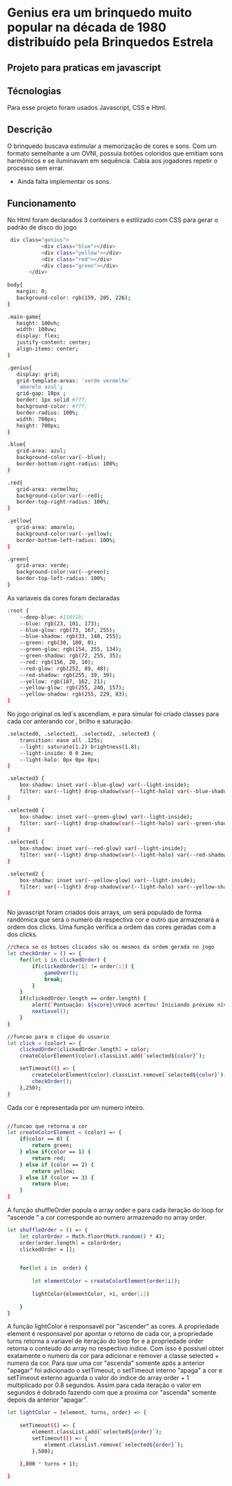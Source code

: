 # Genius era um brinquedo muito popular na década de 1980 distribuído pela Brinquedos Estrela
## Projeto para praticas em javascript

## Técnologias
Para esse projeto foram usados Javascript, CSS e Html.

## Descrição
O brinquedo buscava estimular a memorização de cores e sons. Com um formato semelhante a um OVNI, possuía botões coloridos que emitiam sons harmônicos e se iluminavam em sequência. Cabia aos jogadores repetir o processo sem errar.
- Ainda falta implementar os sons.

## Funcionamento
  No Html foram declarados 3 conteiners e estilizado com CSS para gerar o padrão de disco do jogo
 ```sh
  div class="genius">
            <div class="blue"></div>
            <div class="yellow"></div>
            <div class="red"></div>
            <div class="green"></div>
        </div>
        
body{
    margin: 0;
    background-color: rgb(159, 205, 226);
}

.main-game{
    height: 100vh;
    width: 100vw;
    display: flex;
    justify-content: center;
    align-items: center;
}

.genius{
    display: grid;
    grid-template-areas: 'verde vermelho'
    'amarelo azul';
    grid-gap: 10px ;
    border: 1px solid #fff;
    background-color: #fff;
    border-radius: 100%;
    width: 700px;
    height: 700px;
}

.blue{
    grid-area: azul;
    background-color:var(--blue);
    border-bottom-right-radius: 100%;
}

.red{
    grid-area: vermelho;
    background-color:var(--red);
    border-top-right-radius: 100%;
}

.yellow{
    grid-area: amarelo;
    background-color:var(--yellow);
    border-bottom-left-radius: 100%;
}

.green{
    grid-area: verde;
    background-color:var(--green);
    border-top-left-radius: 100%;
}

```
As variaveis da cores foram declaradas

```sh
:root {
    --deep-blue: #110f1b;
    --blue: rgb(23, 101, 173);
    --blue-glow: rgb(73, 167, 255);
    --blue-shadow: rgb(33, 148, 255);
    --green: rgb(30, 180, 0);
    --green-glow: rgb(154, 255, 134);
    --green-shadow: rgb(72, 255, 35);
    --red: rgb(156, 20, 10);
    --red-glow: rgb(252, 89, 48);
    --red-shadow: rgb(255, 39, 39);
    --yellow: rgb(187, 162, 21);
    --yellow-glow: rgb(255, 240, 157);
    --yellow-shadow: rgb(255, 229, 83);
}
```
No jogo original os led´s ascendiam, e para simular foi criado classes para cada cor anterando cor , brilho e saturação.

```sh
.selected0, .selected1, .selected2, .selected3 {
    transition: ease all .125s;
    --light: saturate(1.2) brightness(1.8);
    --light-inside: 0 0 2em;
    --light-halo: 0px 0px 8px;
}

.selected3 {
    box-shadow: inset var(--blue-glow) var(--light-inside); 
    filter: var(--light) drop-shadow(var(--light-halo) var(--blue-shadow));
}

.selected0 {
    box-shadow: inset var(--green-glow) var(--light-inside); 
    filter: var(--light) drop-shadow(var(--light-halo) var(--green-shadow));
}

.selected1 {
    box-shadow: inset var(--red-glow) var(--light-inside); 
    filter: var(--light) drop-shadow(var(--light-halo) var(--red-shadow));
}

.selected2 {
    box-shadow: inset var(--yellow-glow) var(--light-inside); 
    filter: var(--light) drop-shadow(var(--light-halo) var(--yellow-shadow));
}



```
No javascript foram criados dois arrays, um será populado de forma randômica que será o numero da respectiva cor e outro que armazenará a ordem dos clicks. Uma função verifica a ordem das cores geradas com a dos clicks. 

```sh
//checa se os botoes clicados são os mesmos da ordem gerada no jogo
let checkOrder = () => {
    for(let i in clickedOrder) {
        if(clickedOrder[i] != order[i]) {
            gameOver();
            break;
        }
    }
    if(clickedOrder.length == order.length) {
        alert(`Pontuação: ${score}\nVocê acertou! Iniciando próximo nível!`);
        nextLevel();
    }
}

//funcao para o clique do usuario
let click = (color) => {
    clickedOrder[clickedOrder.length] = color;
    createColorElement(color).classList.add(`selected${color}`);

    setTimeout(() => {
        createColorElement(color).classList.remove(`selected${color}`);
        checkOrder();
    },250);
}
```
Cada cor é representada por um numero inteiro.
```sh

//funcao que retorna a cor
let createColorElement = (color) => {
    if(color == 0) {
        return green;
    } else if(color == 1) {
        return red;
    } else if (color == 2) {
        return yellow;
    } else if (color == 3) {
        return blue;
    }
}
```
A função shuffleOrder popula o array order e para cada iteração do loop for "ascende " a cor corresponde ao numero armazenado no array order.
```sh
let shuffleOrder = () => {
    let colorOrder = Math.floor(Math.random() * 4);
    order[order.length] = colorOrder;
    clickedOrder = [];
    

    for(let i in  order) {
        
        let elementColor = createColorElement(order[i]);
        
        lightColor(elementColor, +i, order[i])
       
    }
}

```
A função lightColor é responsavél por "ascender" as cores. A propriedade element é responsavel por apontar o retorno de cada cor, a propriedade turns retorna a variavel de iteração do loop for e a propriedade order retorna o conteudo do array no respectivo indice.
Com isso é possivel obter exatamente o numero da cor para adicionar e remover a classe selected + numero da cor.
Para que uma cor "ascenda" somente após a anterior "apagar" foi adicionado o setTimeout, o setTimeout interno "apaga" a cor e setTimeout externo aguarda o valor do indice do array order + 1 multiplicado por 0.8 segundos. Assim para cada iteração o valor em segundos é dobrado fazendo com que a proxima cor "ascenda" somente depois da anterior "apagar".
```sh
let lightColor = (element, turns, order) => {
   
    setTimeout(() => {
        element.classList.add(`selected${order}`);
        setTimeout(() => {
            element.classList.remove(`selected${order}`);
        },500);

    },800 * turns + 1);
    
}

